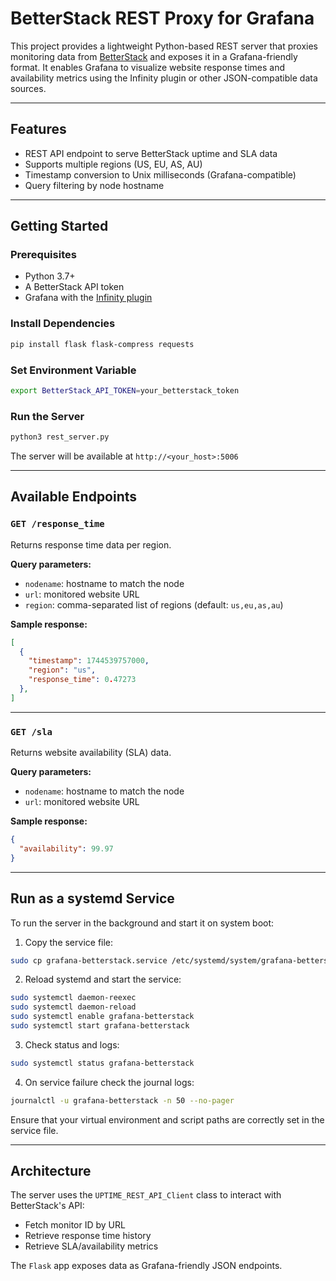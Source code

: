 # BetterStack REST Proxy for Grafana

This project provides a lightweight Python-based REST server that proxies monitoring data from [BetterStack](https://betterstack.com) and exposes it in a Grafana-friendly format. It enables Grafana to visualize website response times and availability metrics using the Infinity plugin or other JSON-compatible data sources.

---

## Features

- REST API endpoint to serve BetterStack uptime and SLA data
- Supports multiple regions (US, EU, AS, AU)
- Timestamp conversion to Unix milliseconds (Grafana-compatible)
- Query filtering by node hostname

---

## Getting Started

### Prerequisites
- Python 3.7+
- A BetterStack API token
- Grafana with the [Infinity plugin](https://grafana.com/grafana/plugins/yesoreyeram-infinity-datasource/)

### Install Dependencies
```bash
pip install flask flask-compress requests
```

### Set Environment Variable
```bash
export BetterStack_API_TOKEN=your_betterstack_token
```

### Run the Server
```bash
python3 rest_server.py
```

The server will be available at `http://<your_host>:5006`

---

## Available Endpoints

### `GET /response_time`
Returns response time data per region.

**Query parameters:**
- `nodename`: hostname to match the node
- `url`: monitored website URL
- `region`: comma-separated list of regions (default: `us,eu,as,au`)

**Sample response:**
```json
[
  {
    "timestamp": 1744539757000,
    "region": "us",
    "response_time": 0.47273
  },
]
```

---

### `GET /sla`
Returns website availability (SLA) data.

**Query parameters:**
- `nodename`: hostname to match the node
- `url`: monitored website URL

**Sample response:**
```json
{
  "availability": 99.97
}
```

---

## Run as a systemd Service

To run the server in the background and start it on system boot:

1. Copy the service file:
```bash
sudo cp grafana-betterstack.service /etc/systemd/system/grafana-betterstack.service
```

2. Reload systemd and start the service:
```bash
sudo systemctl daemon-reexec
sudo systemctl daemon-reload
sudo systemctl enable grafana-betterstack
sudo systemctl start grafana-betterstack
```

3. Check status and logs:
```bash
sudo systemctl status grafana-betterstack
```

4. On service failure check the journal logs:
```bash
journalctl -u grafana-betterstack -n 50 --no-pager
```

Ensure that your virtual environment and script paths are correctly set in the service file.

---

## Architecture

The server uses the `UPTIME_REST_API_Client` class to interact with BetterStack's API:
- Fetch monitor ID by URL
- Retrieve response time history
- Retrieve SLA/availability metrics

The `Flask` app exposes data as Grafana-friendly JSON endpoints.
